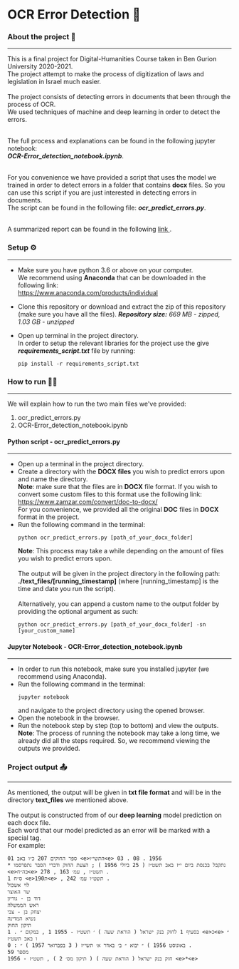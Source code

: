 # OCR Error Detection 📝

### About the project 📖

---

This is a final project for Digital-Humanities Course taken in Ben Gurion University 2020-2021.<br>
The project attempt to make the process of digitization of laws and legislation in Israel much easier.<br><br>
The project consists of detecting errors in documents that been through the process of OCR.<br>
We used techniques of machine and deep learning in order to detect the errors.<br><br>

The full process and explanations can be found in the following jupyter notebook:<br>
**_OCR-Error_detection_notebook.ipynb_**.<br><br>

For you convenience we have provided a script that uses the model we trained in order to detect errors in a folder that contains **docx** files.
So you can use this script if you are just interested in detecting errors in documents.<br>
The script can be found in the following file: **_ocr_predict_errors.py_**.<br><br>

A summarized report can be found in the following <a href="https://github.com/nitzba/OCR_Error_Detection_Deep_Learning/blob/main/ocr_error_detection_report.pdf"> link  </a>.

### Setup ⚙️

---

- Make sure you have python 3.6 or above on your computer.<br>
  We recommend using **Anaconda** that can be downloaded in the following link:<br>
  https://www.anaconda.com/products/individual

- Clone this repository or download and extract the zip of this repository (make sure you have all the files). ***Repository size:** 669 MB - zipped, 1.03 GB - unzipped*

- Open up terminal in the project directory.<br>In order to setup the relevant libraries for the project use the give **_requirements_script.txt_** file by running:<br>

  ```
  pip install -r requirements_script.txt
  ```

### How to run 🏃‍♂️

---

We will explain how to run the two main files we've provided:

1. ocr_predict_errors.py
2. OCR-Error_detection_notebook.ipynb

#### Python script - ocr_predict_errors.py

---

- Open up a terminal in the project directory.
- Create a directory with the **DOCX files** you wish to predict errors upon and name the directory.<br>
  **Note**: make sure that the files are in **DOCX** file format. If you wish to convert some custom files to this format
  use the following link:<br>
  https://www.zamzar.com/convert/doc-to-docx/<br>
  For you convenience, we provided all the original **DOC** files in **DOCX** format in the project.
- Run the following command in the terminal:<br>
  ```
  python ocr_predict_errors.py [path_of_your_docx_folder]
  ```
  **Note**: This process may take a while depending on the amount of files you wish to predict errors upon.<br><br>
  The output will be given in the project directory in the following path: **./text_files/[running_timestamp]** (where [running_timestamp] is the time and date you run the script).<br><br>
  Alternatively, you can append a custom name to the output folder by providing the optional argument as such:
  ```
  python ocr_predict_errors.py [path_of_your_docx_folder] -sn [your_custom_name]
  ```

#### Jupyter Notebook - OCR-Error_detection_notebook.ipynb

---

- In order to run this notebook, make sure you installed jupyter (we recommend using Anaconda).
- Run the following command in the terminal:
  ```
  jupyter notebook
  ```
  and navigate to the project directory using the opened browser.
- Open the notebook in the browser.
- Run the notebook step by step (top to bottom) and view the outputs.<br>
  **Note**: The process of running the notebook may take a long time, we already did all the steps required. So, we recommend viewing the outputs we provided.

### Project output 📤

---

As mentioned, the output will be given in **txt file format** and will be in the directory **text_files** we mentioned above.
<br><br>
The output is constructed from of our **deep learning** model prediction on each docx file.<br>
Each word that our model predicted as an error will be marked with a special tag.<br>
For example:

```
01 ספר החוקים 207 כ״ו באב <e>התשי״ו<e> 03 . 08 . 1956
* נתקבל בכנסת ביום י״ז באב תשט״ז ( 25 ביולי 1956 ) ; הצעת החוק ודברי הסבר נתפרסמו
<e>בה״ח<e> 278 , תשט״ז , עמ׳ 163 .
1 ס״ח <e>ת190<e> , תשט״ו עמ׳ 242 .
לוי אשכול
שר האוצר
דוד בן - גוריון
ראש הממשלה
יצחק בן - צבי
נשיא המדינה
תיקון החוק
1 . בסעיף 1 לחוק בנק ישראל ( הוראת שעה ) ׳ תשט״ו - 1955 1 , במקום ״ <e>כ<e> ״ ו באב תשט״ז
0 : באוגוסט 1956 ) ״ יבוא ״ ב׳ באדר א׳ תשי״ז ( 3 בפברואר 1957 ) ״ .
מספר 59
חוק בנק ישראל ( הוראת שעה ) ( תיקון מס׳ 2 ) , תשט״ז - 1956 <e>*<e>
```
